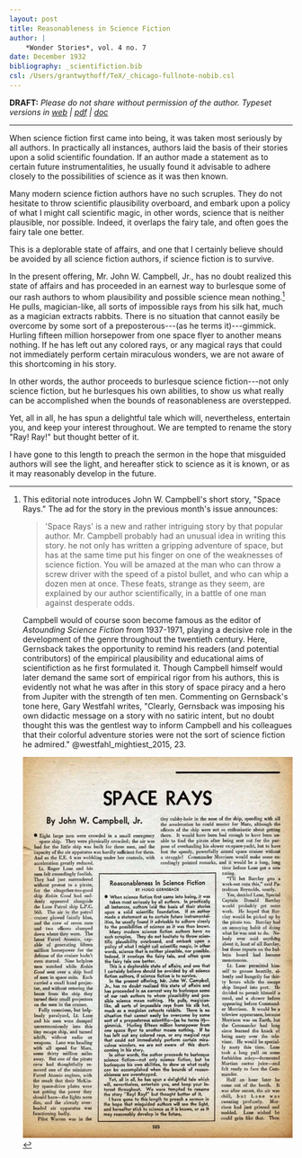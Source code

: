 ```yaml
---
layout: post
title: Reasonableness in Science Fiction
author: |
    *Wonder Stories*, vol. 4 no. 7
date: December 1932
bibliography: _scientifiction.bib
csl: /Users/grantwythoff/TeX/_chicago-fullnote-nobib.csl
---
```


**DRAFT:** *Please do not share without permission of the author. Typeset versions in  [web](http://gernsback.wythoff.net/193212_reasonableness_in_sf.html) \| [pdf](https://github.com/gwijthoff/perversity_of_things/blob/gh-pages/typeset_drafts/193212_reasonableness_in_sf.pdf?raw=true) \| [doc](https://github.com/gwijthoff/perversity_of_things/blob/gh-pages/typeset_drafts/193212_reasonableness_in_sf.docx)*

* * * * * * * * 

When science fiction first came into being, it was taken most seriously by all authors.  In practically all instances, authors laid the basis of their stories upon a solid scientific foundation.  If an author made a statement as to certain future instrumentalities, he usually found it advisable to adhere closely to the possibilities of science as it was then known.

Many modern science fiction authors have no such scruples.  They do not hesitate to throw scientific plausibility overboard, and embark upon a policy of what I might call scientific magic, in other words, science that is neither plausible, nor possible.  Indeed, it overlaps the fairy tale, and often goes the fairy tale one better.

This is a deplorable state of affairs, and one that I certainly believe should be avoided by all science fiction authors, if science fiction is to survive.

In the present offering, Mr. John W. Campbell, Jr., has no doubt realized this state of affairs and has proceeded in an earnest way to burlesque some of our rash authors to whom plausibility and possible science mean nothing.[^jwc]  He pulls, magician-like, all sorts of impossible rays from his silk hat, much as a magician extracts rabbits.  There is no situation that cannot easily be overcome by some sort of a preposterous---(as he terms it)---gimmick.  Hurling fifteen million horsepower from one space flyer to another means nothing.  If he has left out any colored rays, or any magical rays that could not immediately perform certain miraculous wonders, we are not aware of this shortcoming in his story.

In other words, the author proceeds to burlesque science fiction---not only science fiction, but he burlesques his own abilities, to show us what really can be accomplished when the bounds of reasonableness are overstepped.

Yet, all in all, he has spun a delightful tale which will, nevertheless, entertain you, and keep your interest throughout.  We are tempted to rename the story "Ray! Ray!" but thought better of it.

I have gone to this length to preach the sermon in the hope that misguided authors will see the light, and hereafter stick to science as it is known, or as it may reasonably develop in the future.

[^jwc]: This editorial note introduces John W. Campbell's short story, "Space Rays."  The ad for the story in the previous month's issue announces:

    > 'Space Rays' is a new and rather intriguing story by that popular author.  Mr. Campbell probably had an unusual idea in writing this story.  he not only has written a gripping adventure of space, but has at the same time put his finger on one of the weaknesses of science fiction.  You will be amazed at the man who can throw a screw driver with the speed of a pistol bullet, and who can whip a dozen men at once. These feats, strange as they seem, are explained by our author scientifically, in a battle of one man against desperate odds.

    Campbell would of course soon become famous as the editor of *Astounding Science Fiction* from 1937-1971, playing a decisive role in the development of the genre throughout the twentieth century.  Here, Gernsback takes the opportunity to remind his readers (and potential contributors) of the empirical plausibility and educational aims of scientifiction as he first formulated it.  Though Campbell himself would later demand the same sort of empirical rigor from his authors, this is evidently not what he was after in this story of space piracy and a hero from Jupiter with the strength of ten men.  Commenting on Gernsback's tone here, Gary Westfahl writes, "Clearly, Gernsback was imposing his own didactic message on a story with no satiric intent, but no doubt thought this was the gentlest way to inform Campbell and his colleagues that their colorful adventure stories were not the sort of science fiction he admired." @westfahl_mightiest_2015, 23.

    ![](images/campbell_space_rays.jpg) <!-- no figure -->